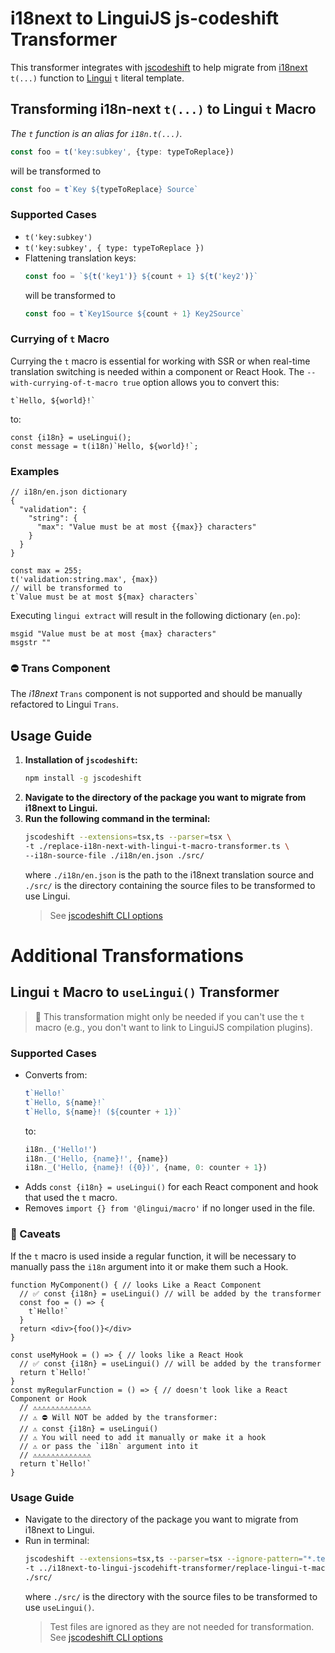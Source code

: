 # i18next to LinguiJS js-codeshift Transformer

This transformer integrates with [jscodeshift](https://github.com/facebook/jscodeshift) to help migrate
from [i18next](https://www.i18next.com/) `t(...)` function to [Lingui](https://lingui.dev/) `t` literal template.

## Transforming i18n-next `t(...)` to Lingui `t` Macro

_The `t` function is an alias for `i18n.t(...)`._

```ts
const foo = t('key:subkey', {type: typeToReplace})
```

will be transformed to

```ts
const foo = t`Key ${typeToReplace} Source`
```

### Supported Cases

* `t('key:subkey')`
* `t('key:subkey', { type: typeToReplace })`
* Flattening translation keys:
  ```ts
  const foo = `${t('key1')} ${count + 1} ${t('key2')}`
  ```
  will be transformed to
  ```ts
  const foo = t`Key1Source ${count + 1} Key2Source`
  ```

### Currying of `t` Macro

Currying the `t` macro is essential for working with SSR or when real-time translation switching is needed within a
component or React Hook. The `--with-currying-of-t-macro true` option allows you to convert this:

```tsx
t`Hello, ${world}!`
```

to:

```tsx
const {i18n} = useLingui();
const message = t(i18n)`Hello, ${world}!`;
```

### Examples

```json5
// i18n/en.json dictionary
{
  "validation": {
    "string": {
      "max": "Value must be at most {{max}} characters"
    }
  }
}
```

```tsx
const max = 255;
t('validation:string.max', {max})
// will be transformed to
t`Value must be at most ${max} characters`
```

Executing `lingui extract` will result in the following dictionary (`en.po`):

```gettext
msgid "Value must be at most {max} characters"
msgstr ""
```

### ⛔️ Trans Component

The _i18next_ `Trans` component is not supported and should be manually refactored to Lingui `Trans`.

## Usage Guide

1. **Installation of `jscodeshift`:**
   ```bash
   npm install -g jscodeshift
   ```
2. **Navigate to the directory of the package you want to migrate from i18next to Lingui.**
3. **Run the following command in the terminal:**
   ```bash
   jscodeshift --extensions=tsx,ts --parser=tsx \
   -t ./replace-i18n-next-with-lingui-t-macro-transformer.ts \
   --i18n-source-file ./i18n/en.json ./src/
   ```
   where `./i18n/en.json` is the path to the i18next translation source and `./src/` is the directory containing the
   source files to be transformed to use Lingui.
   > See [jscodeshift CLI options](https://github.com/facebook/jscodeshift#usage-cli)

# Additional Transformations

## Lingui `t` Macro to `useLingui()` Transformer

> 🚨 This transformation might only be needed if you can't use the `t` macro (e.g., you don't want to link to LinguiJS
> compilation plugins).

### Supported Cases

* Converts from:
  ```ts
  t`Hello!`
  t`Hello, ${name}!`
  t`Hello, ${name}! (${counter + 1})`
  ```
  to:
  ```ts
  i18n._('Hello!')
  i18n._('Hello, {name}!', {name})
  i18n._('Hello, {name}! ({0})', {name, 0: counter + 1})
  ```
* Adds `const {i18n} = useLingui()` for each React component and hook that used the `t` macro.
* Removes `import {} from '@lingui/macro'` if no longer used in the file.

### 🚧 Caveats

If the `t` macro is used inside a regular function, it will be necessary to manually pass the `i18n` argument into it or
make them such a Hook.

```tsx
function MyComponent() { // looks Like a React Component
  // ✅ const {i18n} = useLingui() // will be added by the transformer
  const foo = () => {
    t`Hello!`
  }
  return <div>{foo()}</div>
}

const useMyHook = () => { // looks like a React Hook
  // ✅ const {i18n} = useLingui() // will be added by the transformer
  return t`Hello!`
}
const myRegularFunction = () => { // doesn't look like a React Component or Hook
  // ⚠️⚠️⚠️⚠️⚠️⚠️⚠️⚠️⚠️⚠️⚠️⚠️⚠️
  // ⚠️ ⛔️ Will NOT be added by the transformer:
  // ⚠️ const {i18n} = useLingui()
  // ⚠️ You will need to add it manually or make it a hook
  // ⚠️ or pass the `i18n` argument into it
  // ⚠️⚠️⚠️⚠️⚠️⚠️⚠️⚠️⚠️⚠️⚠️⚠️⚠️
  return t`Hello!`
}
```

### Usage Guide

- Navigate to the directory of the package you want to migrate from i18next to Lingui.
- Run in terminal:
  ```bash
  jscodeshift --extensions=tsx,ts --parser=tsx --ignore-pattern="*.test.{ts,tsx}" \
  -t ../i18next-to-lingui-jscodehift-transformer/replace-lingui-t-macro-with-use-lingui-transformer.ts \
  ./src/
  ```
  where `./src/` is the directory with the source files to be transformed to use `useLingui()`.
  > Test files are ignored as they are not needed for transformation.
  > See [jscodeshift CLI options](https://github.com/facebook/jscodeshift#usage-cli)
